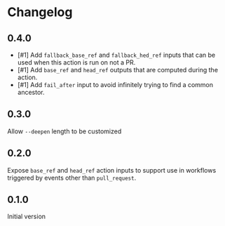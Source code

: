 # Changelog

## 0.4.0

* [#1] Add `fallback_base_ref` and `fallback_hed_ref` inputs that can be used when this action is run on not a PR.
* [#1] Add `base_ref` and `head_ref` outputs that are computed during the action.
* [#1] Add `fail_after` input to avoid infinitely trying to find a common ancestor.

## 0.3.0

Allow `--deepen` length to be customized

## 0.2.0

Expose `base_ref` and `head_ref` action inputs to support use in workflows
triggered by events other than `pull_request`.

## 0.1.0

Initial version
